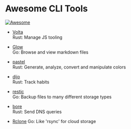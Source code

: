 # Awesome CLI Tools
[![Awesome](https://awesome.re/badge-flat2.svg)](https://awesome.re)

- [Volta](https://github.com/volta-cli/volta)  
Rust: Manage JS tooling

- [Glow](https://github.com/charmbracelet/glow)  
Go: Browse and view markdown files

- [pastel](https://github.com/sharkdp/pastel)  
Rust: Generate, analyze, convert and manipulate colors

- [dijo](https://github.com/NerdyPepper/dijo)  
Rust: Track habits

- [restic](https://github.com/restic/restic)  
Go: Backup files to many different storage types

- [bore](https://bitbucket.org/delan/nonymous/)  
Rust: Send DNS queries

- [Rclone](https://github.com/rclone/rclone)
Go: Like 'rsync' for cloud storage
